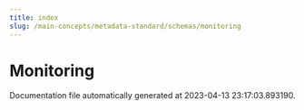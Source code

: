 ```yaml
---
title: index
slug: /main-concepts/metadata-standard/schemas/monitoring
---
```


# Monitoring

Documentation file automatically generated at 2023-04-13 23:17:03.893190.
